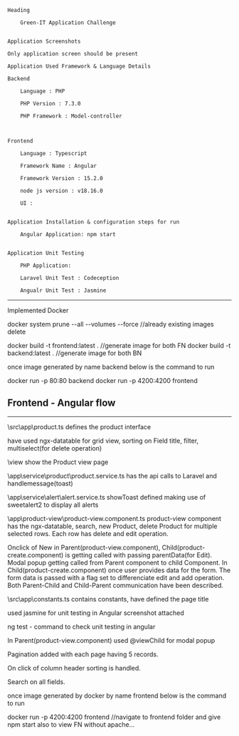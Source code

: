     Heading 

        Green-IT Application Challenge


    Application Screenshots

    Only application screen should be present    

    Application Used Framework & Language Details

    Backend

        Language : PHP

        PHP Version : 7.3.0

        PHP Framework : Model-controller

 

    Frontend

        Language : Typescript

        Framework Name : Angular 

        Framework Version : 15.2.0

        node js version : v18.16.0

        UI : 


    Application Installation & configuration steps for run

        Angular Application: npm start


    Application Unit Testing

        PHP Application:

        Laravel Unit Test : Codeception 

        Angualr Unit Test : Jasmine 

----------------------------------------------------------------------

Implemented Docker 

docker system prune --all --volumes --force //already existing images delete

docker build -t frontend:latest . //generate image for both FN
docker build -t backend:latest . //generate image for both BN

once image generated by name backend below is the command to run 

docker run -p 80:80 backend 
docker run -p 4200:4200 frontend 

## Frontend - Angular flow
------------------
\src\app\product.ts defines the product interface 

have used ngx-datatable for grid view, sorting on Field title, filter, multiselect(for delete operation)

\view show the Product view page 

\app\service\product\product.service.ts has the api calls to Laravel and handlemessage(toast) 

\app\service\alert\alert.service.ts showToast defined making use of sweetalert2 to display all alerts

\app\product-view\product-view.component.ts product-view component has the ngx-datatable, search, new Product, delete Product for multiple selected rows. Each row has delete and edit operation. 

Onclick of New in Parent(product-view.component), Child(product-create.component) is getting called with passing parentData(for Edit). Modal popup getting called from Parent component to child Component.
In Child(product-create.component) once user provides data for the form. The form data is passed with a flag set to differenciate edit and add operation. 
Both Parent-Child and Child-Parent communication have been described. 

\src\app\constants.ts
contains constants, have defined the page title 

used jasmine for unit testing in Angular screenshot attached

ng test - command to check unit testing in angular

In Parent(product-view.component) used @viewChild for modal popup

Pagination added with each page having 5 records. 

On click of column header sorting is handled.

Search on all fields.

once image generated by docker by name frontend below is the command to run 

docker run -p 4200:4200 frontend //navigate to frontend folder and give npm start also to view FN without apache...
